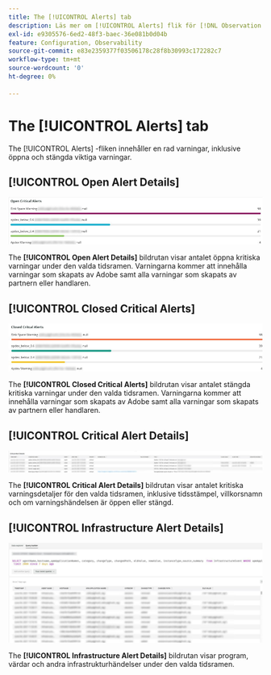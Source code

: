 ```yaml
---
title: The [!UICONTROL Alerts] tab
description: Läs mer om [!UICONTROL Alerts] flik för [!DNL Observation for Adobe Commerce].
exl-id: e9305576-6ed2-48f3-baec-36e081b0d04b
feature: Configuration, Observability
source-git-commit: e83e2359377f03506178c28f8b30993c172282c7
workflow-type: tm+mt
source-wordcount: '0'
ht-degree: 0%

---
```


# The [!UICONTROL Alerts] tab

The [!UICONTROL Alerts] -fliken innehåller en rad varningar, inklusive öppna och stängda viktiga varningar.

## [!UICONTROL Open Alert Details]

![Öppna kritiska aviseringar](../../assets/tools/observation-for-adobe-commerce/alerts-tab-1.jpg)

The **[!UICONTROL Open Alert Details]** bildrutan visar antalet öppna kritiska varningar under den valda tidsramen. Varningarna kommer att innehålla varningar som skapats av Adobe samt alla varningar som skapats av partnern eller handlaren.

## [!UICONTROL Closed Critical Alerts]

![Stängda kritiska varningar](../../assets/tools/observation-for-adobe-commerce/alerts-tab-2.jpg)

The **[!UICONTROL Closed Critical Alerts]** bildrutan visar antalet stängda kritiska varningar under den valda tidsramen. Varningarna kommer att innehålla varningar som skapats av Adobe samt alla varningar som skapats av partnern eller handlaren.

## [!UICONTROL Critical Alert Details]

![Information om kritisk varning](../../assets/tools/observation-for-adobe-commerce/alerts-tab-3.jpg)

The **[!UICONTROL Critical Alert Details]** bildrutan visar antalet kritiska varningsdetaljer för den valda tidsramen, inklusive tidsstämpel, villkorsnamn och om varningshändelsen är öppen eller stängd.

## [!UICONTROL Infrastructure Alert Details]

![Information om infrastrukturavisering](../../assets/tools/observation-for-adobe-commerce/alerts-tab-4.jpg)

The **[!UICONTROL Infrastructure Alert Details]** bildrutan visar program, värdar och andra infrastrukturhändelser under den valda tidsramen.
